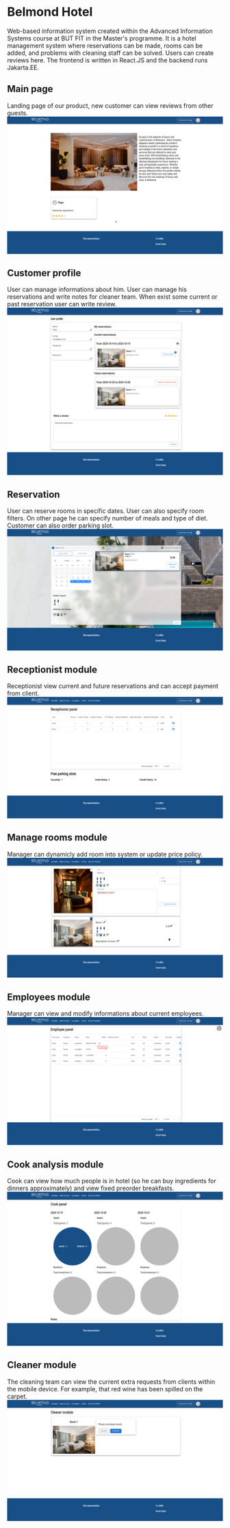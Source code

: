 # Belmond Hotel

Web-based information system created within the Advanced Information Systems course at BUT FIT in the Master's programme. It is a hotel management system where reservations can be made, rooms can be added, and problems with cleaning staff can be solved. Users can create reviews here. The frontend is written in React.JS and the backend runs Jakarta.EE.

## Main page
Landing page of our product, new customer can view reviews from other guests.
![Main page](https://raw.githubusercontent.com/sestakp/Belmond-Hotel/main/doc/Home.png)


## Customer profile
User can manage informations about him. User can manage his reservations and write notes for cleaner team. When exist some current or past reservation user can write review.
![Main page](https://raw.githubusercontent.com/sestakp/Belmond-Hotel/main/doc/profile.png)


## Reservation
User can reserve rooms in specific dates. User can also specify room filters. On other page he can specify number of meals and type of diet. Customer can also order parking slot.
![Main page](https://raw.githubusercontent.com/sestakp/Belmond-Hotel/main/doc/rezervation1.png)


## Receptionist module
Receptionist view current and future reservations and can accept payment from client.
![Main page](https://raw.githubusercontent.com/sestakp/Belmond-Hotel/main/doc/receptionist.png)


## Manage rooms module
Manager can dynamicly add room into system or update price policy.
![Main page](https://raw.githubusercontent.com/sestakp/Belmond-Hotel/main/doc/managingRooms.png)

## Employees module
Manager can view and modify informations about current employees.
![Main page](https://raw.githubusercontent.com/sestakp/Belmond-Hotel/main/doc/employees.png)


## Cook analysis module
Cook can view how much people is in hotel (so he can buy ingredients for dinners approximately) and view fixed preorder breakfasts.
![Main page](https://raw.githubusercontent.com/sestakp/Belmond-Hotel/main/doc/cookAnalysis.png)


## Cleaner module
The cleaning team can view the current extra requests from clients within the mobile device. For example, that red wine has been spilled on the carpet.
![Main page](https://raw.githubusercontent.com/sestakp/Belmond-Hotel/main/doc/cleaner%20module.png)